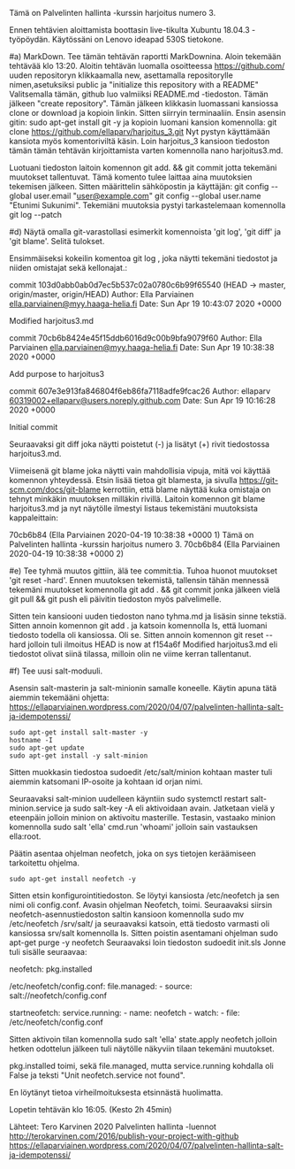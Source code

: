 Tämä on Palvelinten hallinta -kurssin harjoitus numero 3.

Ennen tehtävien aloittamista boottasin live-tikulta Xubuntu 18.04.3 -työpöydän. Käytössäni on Lenovo ideapad 530S tietokone.

#a) MarkDown. Tee tämän tehtävän raportti MarkDownina.
Aloin tekemään tehtävää klo 13:20.
Aloitin tehtävän luomalla osoitteessa https://github.com/ uuden repositoryn klikkaamalla new, asettamalla repositorylle nimen,asetuksiksi public ja "initialize this repository with a README"
Valitsemalla tämän, github luo valmiiksi README.md -tiedoston. Tämän jälkeen "create repository".
Tämän jälkeen klikkasin luomassani kansiossa clone or download ja kopioin linkin.
Sitten siirryin terminaaliin. Ensin asensin gitin:
    sudo apt-get install git -y 
ja kopioin luomani kansion komennolla:
    git clone https://github.com/ellaparv/harjoitus_3.git
Nyt pystyn käyttämään kansiota myös komentoriviltä käsin. Loin harjoitus_3 kansioon tiedoston tämän tämän tehtävän kirjoittamista varten komennolla
    nano harjoitus3.md.

Luotuani tiedoston laitoin
komennon
    git add. && git commit
jotta tekemäni muutokset tallentuvat. Tämä komento tulee laittaa aina muutoksien tekemisen jälkeen. Sitten määrittelin sähköpostin ja käyttäjän:
    git config --global user.email "user@example.com"
    git config --global user.name "Etunimi Sukunimi".
Tekemiäni muutoksia pystyi tarkastelemaan komennolla
    git log --patch

#d) Näytä omalla git-varastollasi esimerkit komennoista 'git log', 'git diff' ja 'git blame'. Selitä tulokset.

Ensimmäiseksi kokeilin komentoa
     git log
, joka näytti tekemäni tiedostot ja niiden omistajat sekä kellonajat.:

commit 103d0abb0ab0d7ec5b537c02a0780c6b99f65540 (HEAD -> master, origin/master, origin/HEAD)
Author: Ella Parviainen <ella.parviainen@myy.haaga-helia.fi>
Date:   Sun Apr 19 10:43:07 2020 +0000

Modified harjoitus3.md

commit 70cb6b8424e45f15ddb6016d9c00b9bfa9079f60
Author: Ella Parviainen <ella.parviainen@myy.haaga-helia.fi>
Date:   Sun Apr 19 10:38:38 2020 +0000

Add purpose to harjoitus3

commit 607e3e913fa846804f6eb86fa7118adfe9fcac26
Author: ellaparv <60319002+ellaparv@users.noreply.github.com>
Date:   Sun Apr 19 10:16:28 2020 +0000

Initial commit


Seuraavaksi
    git diff
joka näytti poistetut (-)  ja lisätyt (+) rivit tiedostossa harjoitus3.md.


Viimeisenä
    git blame
joka näytti vain mahdollisia vipuja, mitä voi käyttää komennon yhteydessä.
Etsin lisää tietoa git blamesta, ja sivulla https://git-scm.com/docs/git-blame kerrottiin, että blame näyttää kuka omistaja on tehnyt minkäkin muutoksen milläkin rivillä. 
Laitoin komennon
    git blame harjoitus3.md
ja nyt näytölle ilmestyi listaus tekemistäni muutoksista kappaleittain:

70cb6b84 (Ella Parviainen 2020-04-19 10:38:38 +0000  1) Tämä on Palvelinten hallinta -kurssin harjoitus numero 3.
70cb6b84 (Ella Parviainen 2020-04-19 10:38:38 +0000  2) 

#e) Tee tyhmä muutos gittiin, älä tee commit:tia. Tuhoa huonot muutokset 'git reset -hard'.
Ennen muutoksen tekemistä, tallensin tähän mennessä tekemäni muutokset komennolla
    git add . && git commit
jonka jälkeen vielä
    git pull && git push
eli päivitin tiedoston myös palvelimelle.

Sitten tein kansiooni uuden tiedoston
    nano tyhma.md
ja lisäsin sinne tekstiä. Sitten annoin komennon
    git add .
ja katsoin komennolla ls, että luomani tiedosto todella oli kansiossa. Oli se.
Sitten annoin komennon
    git reset --hard
jolloin tuli ilmoitus
HEAD is now at f154a6f Modified harjoitus3.md
eli tiedostot olivat siinä tilassa, milloin olin ne viime kerran tallentanut.

 
#f) Tee uusi salt-moduuli.

Asensin salt-masterin ja salt-minionin samalle koneelle.
Käytin apuna tätä aiemmin tekemääni ohjetta: https://ellaparviainen.wordpress.com/2020/04/07/palvelinten-hallinta-salt-ja-idempotenssi/

    sudo apt-get install salt-master -y
    hostname -I
    sudo apt-get update
    sudo apt-get install -y salt-minion

Sitten muokkasin tiedostoa
    sudoedit /etc/salt/minion
kohtaan master tuli aiemmin katsomani IP-osoite ja kohtaan id orjan nimi.

Seuraavaksi salt-minion uudelleen käyntiin
    sudo systemctl restart salt-minion.service
ja
    sudo salt-key -A
eli aktivoidaan avain. Jatketaan vielä y eteenpäin jolloin minion on aktivoitu masterille.
Testasin, vastaako minion komennolla
    sudo salt 'ella' cmd.run 'whoami'
jolloin sain vastauksen
ella:root.

Päätin asentaa ohjelman neofetch, joka on sys tietojen keräämiseen tarkoitettu ohjelma.

    sudo apt-get install neofetch -y

Sitten etsin konfigurointitiedoston. Se löytyi kansiosta /etc/neofetch ja sen nimi oli config.conf.
Avasin ohjelman Neofetch, toimi.
Seuraavaksi siirsin neofetch-asennustiedoston saltin kansioon komennolla
    sudo mv /etc/neofetch /srv/salt/
ja seuraavaksi katsoin, että tiedosto varmasti oli kansiossa srv/salt komennolla ls.
Sitten poistin asentamani ohjelman
    sudo apt-get purge -y neofetch
Seuraavaksi loin tiedoston
    sudoedit init.sls
Jonne tuli sisälle seuraavaa:

neofetch:
  pkg.installed

/etc/neofetch/config.conf:
  file.managed:
    - source: salt://neofetch/config.conf

startneofetch:
  service.running:
    - name: neofetch
    - watch:
      - file: /etc/neofetch/config.conf


Sitten aktivoin tilan komennolla 
    sudo salt 'ella' state.apply neofetch
jolloin hetken odottelun jälkeen tuli näytölle näkyviin tilaan tekemäni muutokset.

pkg.installed toimi, sekä file.managed, mutta service.running kohdalla oli False ja teksti "Unit neofetch.service not found".

En löytänyt tietoa virheilmoituksesta etsinnästä huolimatta.

Lopetin tehtävän klo 16:05. (Kesto 2h 45min)

Lähteet:
Tero Karvinen 2020 Palvelinten hallinta -luennot
http://terokarvinen.com/2016/publish-your-project-with-github
https://ellaparviainen.wordpress.com/2020/04/07/palvelinten-hallinta-salt-ja-idempotenssi/
